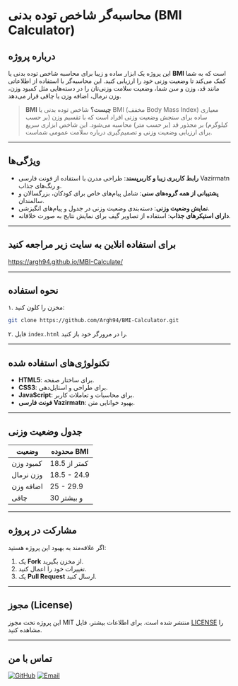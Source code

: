 # محاسبه‌گر شاخص توده بدنی (BMI Calculator)

## درباره پروژه
این پروژه یک ابزار ساده و زیبا برای محاسبه شاخص توده بدنی یا **BMI** است که به شما کمک می‌کند تا وضعیت وزنی خود را ارزیابی کنید. این محاسبه‌گر با استفاده از اطلاعاتی مانند قد، وزن و سن شما، وضعیت سلامت وزنی‌تان را در دسته‌هایی مثل کمبود وزن، وزن نرمال، اضافه وزن یا چاقی قرار می‌دهد.

> **BMI چیست؟**
> شاخص توده بدنی یا BMI (مخفف Body Mass Index) معیاری ساده برای سنجش وضعیت وزنی افراد است که با تقسیم وزن (بر حسب کیلوگرم) بر مجذور قد (بر حسب متر) محاسبه می‌شود. این شاخص ابزاری سریع برای ارزیابی وضعیت وزنی و تصمیم‌گیری درباره سلامت عمومی شماست.

---

## ویژگی‌ها
- **رابط کاربری زیبا و کاربرپسند**: طراحی مدرن با استفاده از فونت فارسی Vazirmatn و رنگ‌های جذاب.
- **پشتیبانی از همه گروه‌های سنی**: شامل پیام‌های خاص برای کودکان، بزرگسالان و سالمندان.
- **نمایش وضعیت وزنی**: دسته‌بندی وضعیت وزنی در جدول و پیام‌های انگیزشی.
- **دارای استیکرهای جذاب**: استفاده از تصاویر گیف برای نمایش نتایج به صورت خلاقانه.

---

## برای استفاده انلاین به سایت زیر مراجعه کنید 
https://argh94.github.io/MBI-Calculate/

---

## نحوه استفاده
۱. مخزن را کلون کنید:
   ```bash
   git clone https://github.com/Argh94/BMI-Calculator.git
   ```
۲. فایل `index.html` را در مرورگر خود باز کنید.

---

## تکنولوژی‌های استفاده شده
- **HTML5**: برای ساختار صفحه.
- **CSS3**: برای طراحی و استایل‌دهی.
- **JavaScript**: برای محاسبات و تعاملات کاربر.
- **فونت فارسی Vazirmatn**: بهبود خوانایی متن.

---

## جدول وضعیت وزنی
| **وضعیت**       | **محدوده BMI** |
|------------------|----------------|
| کمبود وزن        | کمتر از 18.5   |
| وزن نرمال        | 18.5 - 24.9    |
| اضافه وزن        | 25 - 29.9      |
| چاقی             | 30 و بیشتر     |

---

## مشارکت در پروژه
اگر علاقه‌مند به بهبود این پروژه هستید:
1. یک **Fork** از مخزن بگیرید.
2. تغییرات خود را اعمال کنید.
3. یک **Pull Request** ارسال کنید.

---

## مجوز (License)
این پروژه تحت مجوز MIT منتشر شده است. برای اطلاعات بیشتر، فایل [LICENSE](LICENSE) را مشاهده کنید.

---

## تماس با من
[![GitHub](https://img.shields.io/badge/GitHub-Argh94-blue?logo=github)](https://github.com/Argh94)
[![Email](https://img.shields.io/badge/Email-Contact-orange?logo=gmail)](mailto:your-email@example.com)


